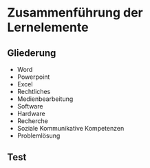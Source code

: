 # Zusammenführung der Lernelemente
## Gliederung

- Word
- Powerpoint
- Excel
- Rechtliches
- Medienbearbeitung
- Software
- Hardware
- Recherche
- Soziale Kommunikative Kompetenzen
- Problemlösung

<!---
your comment goes here
and here
-->

## Test

<!---
Konventionen fuer das Hinzufuegen von neuen Lernelementen StrCStrV:
vorher zu den Ueberschriften ein weiteres Hashtag hinzufuegen
bitte nur Lernelemente unter die Kommentare setzten, die die richtigen Orte markieren
bitte nehmt eure Metadaten aus dem Code und ändert stattdessen die Metadaten oben
-->

<!---
Unter diesem Kommentar bitte Word einfuegen
-->

<!---
Unter diesem Kommentar bitte Powerpoint einfuegen
-->



<!---
Unter diesem Kommentar bitte Excel einfuegen
-->



<!---
Unter diesem Kommentar bitte Rechtliches einfuegen
-->


<!---
Unter diesem Kommentar bitte Medienbearbeitung einfuegen
-->



<!---
Unter diesem Kommentar bitte Software einfuegen
-->


<!---
Unter diesem Kommentar bitte Hardware einfuegen
-->


<!---
Unter diesem Kommentar bitte Recherche einfuegen
-->



<!---
Unter diesem Kommentar bitte Soziale Kommunikative Kompetenzen einfuegen
-->



<!---
Unter diesem Kommentar bitte Problemloesung einfuegen
-->
